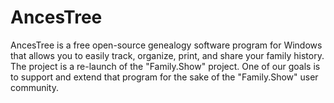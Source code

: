 AncesTree
=========

AncesTree is a free open-source genealogy software program for Windows that allows you to easily track, organize, print, and share your family history.     The project is a re-launch of the "Family.Show" project. One of our goals is to support and extend that program for the sake of the "Family.Show" user community.
